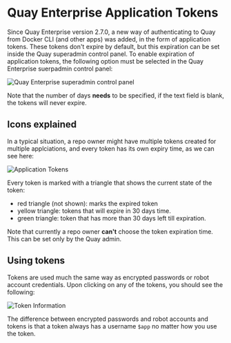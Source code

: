 # Quay Enterprise Application Tokens #

Since Quay Enterprise version 2.7.0, a new way of authenticating to Quay from Docker CLI (and other apps) was added, in the form of application tokens. These tokens don't expire by default, but this expiration can be set inside the Quay superadmin control panel. 
To enable expiration of application tokens, the following option must be selected in the Quay Enterprise suerpadmin control panel:

![Quay Enterprise superadmin control panel](https://github.com/ibazulic/docs/blob/master/quay-enterprise/img/set-token-expiration-time.png "Quay Enteprrise admin control panel")

Note that the number of days **needs** to be specified, if the text field is blank, the tokens will never expire.

## Icons explained ##

In a typical situation, a repo owner might have multiple tokens created for multiple applciations, and every token has its own expiry time, as we can see here:

![Application Tokens](https://github.com/ibazulic/docs/blob/master/quay-enterprise/img/app-token-list.png "Application tokens")

Every token is marked with a triangle that shows the current state of the token:

* red triangle (not shown): marks the expired token
* yellow triangle: tokens that will expire in 30 days time.
* green triangle: token that has more than 30 days left till expiration.

Note that currently a repo owner **can't** choose the token expiration time. This can be set only by the Quay admin.

## Using tokens ##

Tokens are used much the same way as encrypted passwords or robot account credentials. Upon clicking on any of the tokens, you should see the following:

![Token Information](https://github.com/ibazulic/docs/blob/master/quay-enterprise/img/app-token-details.png "Token Information")

The difference between encrypted passwords and robot accounts and tokens is that a token always has a username `$app` no matter how you use the token. 
